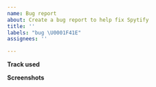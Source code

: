 ```yaml
---
name: Bug report
about: Create a bug report to help fix Spytify
title: ''
labels: "bug \U0001F41E"
assignees: ''

---
```


<!--
Add the steps to reproduce the behavior or describe the expected behavior below
-->

**Track used**
<!--
Add the Spotify track/playlist url from : https://open.spotify.com/
-->

**Screenshots**
<!--
If applicable, add screenshots to help explain your problem.
-->
